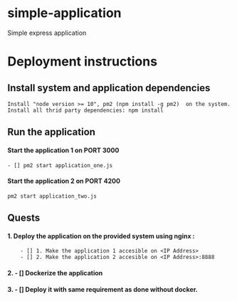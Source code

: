# simple-application

Simple express application

# Deployment instructions

## Install system and application dependencies

    Install "node version >= 10", pm2 (npm install -g pm2)  on the system.
    Install all thrid party dependencies: npm install

## Run the application

#### Start the application 1 on PORT 3000
    - [] pm2 start application_one.js 
#### Start the application 2 on PORT 4200
    pm2 start application_two.js

## Quests

#### 1. Deploy the application on the provided system using nginx :
        - [] 1. Make the application 1 accesible on <IP Address> 
        - [] 2. Make the application 2 accesible on <IP Address>:8888
#### 2. - []  Dockerize the application 
#### 3. - [] Deploy it with same requirement as done without docker.